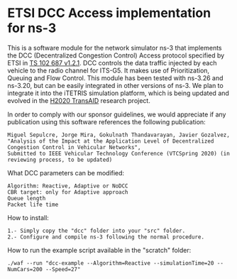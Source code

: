 # ETSI DCC Access implementation for ns-3

This is a software module for the network simulator ns-3 that implements the DCC (Decentralized Congestion Control) Access protocol specified by ETSI in [TS 102 687 v1.2.1](https://www.etsi.org/deliver/etsi_ts/102600_102699/102687/01.02.01_60/ts_102687v010201p.pdf). DCC controls the data traffic injected by each vehicle to the radio channel for ITS-G5. It makes use of Prioritization, Queuing and Flow Control. This module has been tested with ns-3.26 and ns-3.20, but can be easily integrated in other versions of ns-3. We plan to integrate it into the iTETRIS simulation platform, which is being updated and evolved in the [H2020 TransAID](https://www.transaid.eu/) research project.

In order to comply with our sponsor guidelines, we would appreciate if any publication using this software references the following publication:

    Miguel Sepulcre, Jorge Mira, Gokulnath Thandavarayan, Javier Gozalvez,
    "Analysis of the Impact at the Application Level of Decentralized Congestion Control in Vehicular Networks", 
    Submitted to IEEE Vehicular Technology Conference (VTCSpring 2020) (in reviewing process, to be updated)

What DCC parameters can be modified:

    Algorithm: Reactive, Adaptive or NoDCC
    CBR target: only for Adaptive approach
    Queue length
    Packet life time

How to install:

    1.- Simply copy the "dcc" folder into your "src" folder.
    2.- Configure and compile ns-3 following the normal procedure.
    
How to run the example script available in the "scratch" folder:
    
    ./waf --run "dcc-example --Algorithm=Reactive --simulationTime=20 --NumCars=200 --Speed=27"
